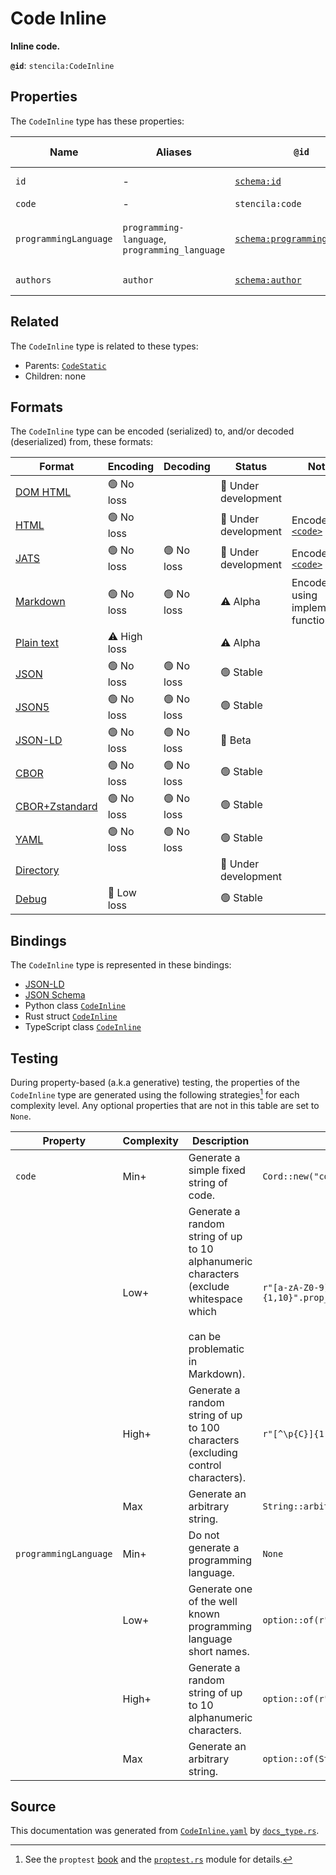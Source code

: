 # Code Inline

**Inline code.**

**`@id`**: `stencila:CodeInline`

## Properties

The `CodeInline` type has these properties:

| Name                  | Aliases                                        | `@id`                                                                  | Type                                                                                              | Description                           | Inherited from                                                                                           |
| --------------------- | ---------------------------------------------- | ---------------------------------------------------------------------- | ------------------------------------------------------------------------------------------------- | ------------------------------------- | -------------------------------------------------------------------------------------------------------- |
| `id`                  | -                                              | [`schema:id`](https://schema.org/id)                                   | [`String`](https://github.com/stencila/stencila/blob/main/docs/reference/schema/data/string.md)   | The identifier for this item.         | [`Entity`](https://github.com/stencila/stencila/blob/main/docs/reference/schema/other/entity.md)         |
| `code`                | -                                              | `stencila:code`                                                        | [`Cord`](https://github.com/stencila/stencila/blob/main/docs/reference/schema/data/cord.md)       | The code.                             | [`CodeStatic`](https://github.com/stencila/stencila/blob/main/docs/reference/schema/code/code-static.md) |
| `programmingLanguage` | `programming-language`, `programming_language` | [`schema:programmingLanguage`](https://schema.org/programmingLanguage) | [`String`](https://github.com/stencila/stencila/blob/main/docs/reference/schema/data/string.md)   | The programming language of the code. | [`CodeStatic`](https://github.com/stencila/stencila/blob/main/docs/reference/schema/code/code-static.md) |
| `authors`             | `author`                                       | [`schema:author`](https://schema.org/author)                           | [`Author`](https://github.com/stencila/stencila/blob/main/docs/reference/schema/works/author.md)* | The authors of the code.              | [`CodeStatic`](https://github.com/stencila/stencila/blob/main/docs/reference/schema/code/code-static.md) |

## Related

The `CodeInline` type is related to these types:

- Parents: [`CodeStatic`](https://github.com/stencila/stencila/blob/main/docs/reference/schema/code/code-static.md)
- Children: none

## Formats

The `CodeInline` type can be encoded (serialized) to, and/or decoded (deserialized) from, these formats:

| Format                                                                                               | Encoding     | Decoding  | Status              | Notes                                                                                              |
| ---------------------------------------------------------------------------------------------------- | ------------ | --------- | ------------------- | -------------------------------------------------------------------------------------------------- |
| [DOM HTML](https://github.com/stencila/stencila/blob/main/docs/reference/formats/dom.html.md)        | 🟢 No loss    |           | 🚧 Under development |                                                                                                    |
| [HTML](https://github.com/stencila/stencila/blob/main/docs/reference/formats/html.md)                | 🟢 No loss    |           | 🚧 Under development | Encoded as [`<code>`](https://developer.mozilla.org/en-US/docs/Web/HTML/Element/code)              |
| [JATS](https://github.com/stencila/stencila/blob/main/docs/reference/formats/jats.md)                | 🟢 No loss    | 🟢 No loss | 🚧 Under development | Encoded as [`<code>`](https://jats.nlm.nih.gov/articleauthoring/tag-library/1.3/element/code.html) |
| [Markdown](https://github.com/stencila/stencila/blob/main/docs/reference/formats/markdown.md)        | 🟢 No loss    | 🟢 No loss | ⚠️ Alpha            | Encoded using implemented function                                                                 |
| [Plain text](https://github.com/stencila/stencila/blob/main/docs/reference/formats/text.md)          | ⚠️ High loss |           | ⚠️ Alpha            |                                                                                                    |
| [JSON](https://github.com/stencila/stencila/blob/main/docs/reference/formats/json.md)                | 🟢 No loss    | 🟢 No loss | 🟢 Stable            |                                                                                                    |
| [JSON5](https://github.com/stencila/stencila/blob/main/docs/reference/formats/json5.md)              | 🟢 No loss    | 🟢 No loss | 🟢 Stable            |                                                                                                    |
| [JSON-LD](https://github.com/stencila/stencila/blob/main/docs/reference/formats/jsonld.md)           | 🟢 No loss    | 🟢 No loss | 🔶 Beta              |                                                                                                    |
| [CBOR](https://github.com/stencila/stencila/blob/main/docs/reference/formats/cbor.md)                | 🟢 No loss    | 🟢 No loss | 🟢 Stable            |                                                                                                    |
| [CBOR+Zstandard](https://github.com/stencila/stencila/blob/main/docs/reference/formats/cbor.zstd.md) | 🟢 No loss    | 🟢 No loss | 🟢 Stable            |                                                                                                    |
| [YAML](https://github.com/stencila/stencila/blob/main/docs/reference/formats/yaml.md)                | 🟢 No loss    | 🟢 No loss | 🟢 Stable            |                                                                                                    |
| [Directory](https://github.com/stencila/stencila/blob/main/docs/reference/formats/directory.md)      |              |           | 🚧 Under development |                                                                                                    |
| [Debug](https://github.com/stencila/stencila/blob/main/docs/reference/formats/debug.md)              | 🔷 Low loss   |           | 🟢 Stable            |                                                                                                    |

## Bindings

The `CodeInline` type is represented in these bindings:

- [JSON-LD](https://stencila.org/CodeInline.jsonld)
- [JSON Schema](https://stencila.org/CodeInline.schema.json)
- Python class [`CodeInline`](https://github.com/stencila/stencila/blob/main/python/python/stencila/types/code_inline.py)
- Rust struct [`CodeInline`](https://github.com/stencila/stencila/blob/main/rust/schema/src/types/code_inline.rs)
- TypeScript class [`CodeInline`](https://github.com/stencila/stencila/blob/main/ts/src/types/CodeInline.ts)

## Testing

During property-based (a.k.a generative) testing, the properties of the `CodeInline` type are generated using the following strategies[^1] for each complexity level. Any optional properties that are not in this table are set to `None`.

| Property              | Complexity | Description                                                                                                                    | Strategy                                      |
| --------------------- | ---------- | ------------------------------------------------------------------------------------------------------------------------------ | --------------------------------------------- |
| `code`                | Min+       | Generate a simple fixed string of code.                                                                                        | `Cord::new("code")`                           |
|                       | Low+       | Generate a random string of up to 10 alphanumeric characters (exclude whitespace which<br><br>can be problematic in Markdown). | `r"[a-zA-Z0-9]{1,10}".prop_map(Cord::new)`    |
|                       | High+      | Generate a random string of up to 100 characters (excluding control characters).                                               | `r"[^\p{C}]{1,100}".prop_map(Cord::new)`      |
|                       | Max        | Generate an arbitrary string.                                                                                                  | `String::arbitrary().prop_map(Cord::new)`     |
| `programmingLanguage` | Min+       | Do not generate a programming language.                                                                                        | `None`                                        |
|                       | Low+       | Generate one of the well known programming language short names.                                                               | `option::of(r"(cpp)\|(js)\|(py)\|(r)\|(ts)")` |
|                       | High+      | Generate a random string of up to 10 alphanumeric characters.                                                                  | `option::of(r"[a-zA-Z0-9]{1,10}")`            |
|                       | Max        | Generate an arbitrary string.                                                                                                  | `option::of(String::arbitrary())`             |

## Source

This documentation was generated from [`CodeInline.yaml`](https://github.com/stencila/stencila/blob/main/schema/CodeInline.yaml) by [`docs_type.rs`](https://github.com/stencila/stencila/blob/main/rust/schema-gen/src/docs_type.rs).

[^1]: See the `proptest` [book](https://proptest-rs.github.io/proptest/) and the [`proptest.rs`](https://github.com/stencila/stencila/blob/main/rust/schema/src/proptests.rs) module for details.
